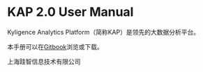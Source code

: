 # KAP 2.0 User Manual

Kyligence Analytics Platform（简称KAP）是领先的大数据分析平台。

本手册可以在[Gitbook](https://www.gitbook.com/book/kyligence-git/kap-user-manual)浏览或下载。

上海跬智信息技术有限公司

